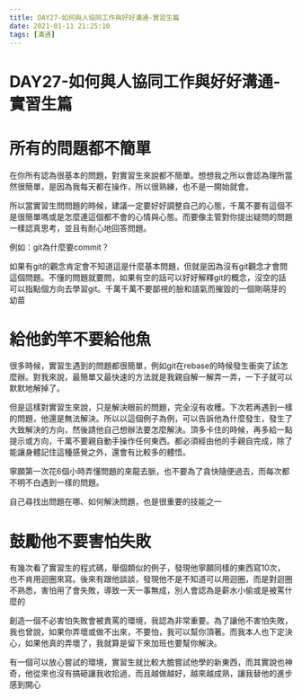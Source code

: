 ```yaml
---
title: DAY27-如何與人協同工作與好好溝通-實習生篇
date: 2021-01-11 21:25:10
tags: [溝通]
---
```

# DAY27-如何與人協同工作與好好溝通-實習生篇

# 所有的問題都不簡單

在你所有認為很基本的問題，對實習生來說都不簡單。想想我之所以會認為理所當然很簡單，是因為我每天都在操作，所以很熟練，也不是一開始就會。

所以當實習生問問題的時候，建議一定要好好調整自己的心態，千萬不要有這個不是很簡單嗎或是怎麼連這個都不會的心情與心態。而要像主管對你提出疑問的問題一樣認真思考，並且有耐心地回答問題。

例如：git為什麼要commit？

如果有git的觀念肯定會不知道這是什麼基本問題，但就是因為沒有git觀念才會問這個問題。不懂的問題就要問，如果有空的話可以好好解釋git的概念，沒空的話可以指點個方向去學習git。千萬千萬不要鄙視的臉和語氣而摧毀的一個剛萌芽的幼苗

# 給他釣竿不要給他魚

很多時候，實習生遇到的問題都很簡單，例如git在rebase的時候發生衝突了該怎麼辦。對我來說，最簡單又最快速的方法就是我親自解一解弄一弄，一下子就可以默默地解掉了。

但是這樣對實習生來說，只是解決眼前的問題，完全沒有收穫。下次若再遇到一樣的問題，他還是無法解決。所以以這個例子為例，可以告訴他為什麼發生，發生了大致解決的方向，然後請他自己想辦法要怎麼解決。頂多卡住的時候，再多給一點提示或方向，千萬不要親自動手操作任何東西。都必須經由他的手親自完成，除了能讓身體記住這種感覺之外，還會有比較多的體悟。

寧願第一次花6個小時弄懂問題的來龍去脈，也不要為了貪快隨便過去，而每次都不明不白遇到一樣的問題。

自己尋找出問題在哪、如何解決問題，也是很重要的技能之一

# 鼓勵他不要害怕失敗

有幾次看了實習生的程式碼，舉個類似的例子，發現他寧願同樣的東西寫10次，也不肯用迴圈來寫。後來有跟他談談，發現他不是不知道可以用迴圈，而是對迴圈不熟悉，害怕用了會失敗，導致一天一事無成，別人會認為是薪水小偷或是被罵什麼的

創造一個不必害怕失敗會被責罵的環境，我認為非常重要。為了讓他不害怕失敗，我也曾說，如果你弄壞或做不出來，不要怕，我可以幫你頂著。而我本人也下定決心，如果他真的弄壞了，我就算是留下來加班也要幫你解決。

有一個可以放心嘗試的環境，實習生就比較大膽嘗試他學的新東西，而其實說也神奇，他從來也沒有搞砸讓我收拾過，而且越做越好，越來越成熟，讓我替他的進步感到開心